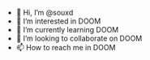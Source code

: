 - 👋 Hi, I’m @souxd
- 👀 I’m interested in DOOM
- 🌱 I’m currently learning DOOM
- 💞️ I’m looking to collaborate on DOOM
- 📫 How to reach me in DOOM
